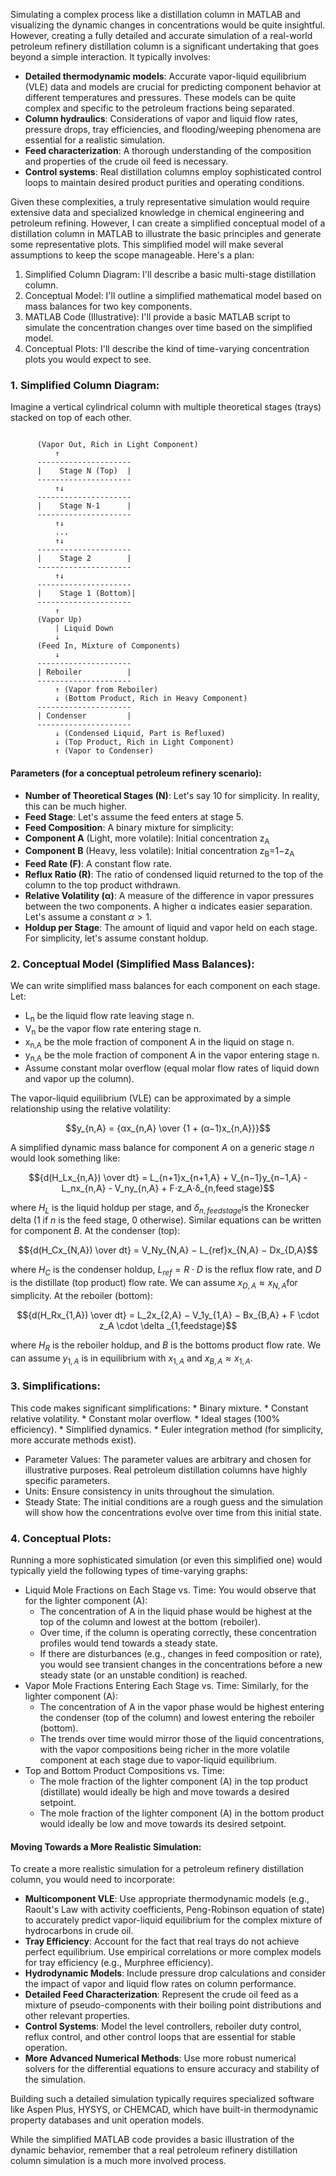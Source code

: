 Simulating a complex process like a distillation column in MATLAB and visualizing the dynamic changes in concentrations would be quite insightful.
However, creating a fully detailed and accurate simulation of a real-world petroleum refinery distillation column is a significant undertaking that goes beyond a simple interaction. It typically involves:
- **Detailed thermodynamic models**: Accurate vapor-liquid equilibrium (VLE) data and models are crucial for predicting component behavior at different temperatures and pressures. These models can be quite complex and specific to the petroleum fractions being separated.
- **Column hydraulics**: Considerations of vapor and liquid flow rates, pressure drops, tray efficiencies, and flooding/weeping phenomena are essential for a realistic simulation.
- **Feed characterization**: A thorough understanding of the composition and properties of the crude oil feed is necessary.
- **Control systems**: Real distillation columns employ sophisticated control loops to maintain desired product purities and operating conditions.

Given these complexities, a truly representative simulation would require extensive data and specialized knowledge in chemical engineering and petroleum refining.
However, I can create a simplified conceptual model of a distillation column in MATLAB to illustrate the basic principles and generate some representative plots. This simplified model will make several assumptions to keep the scope manageable.
Here's a plan:

1. Simplified Column Diagram: I'll describe a basic multi-stage distillation column.
2. Conceptual Model: I'll outline a simplified mathematical model based on mass balances for two key components.
3. MATLAB Code (Illustrative): I'll provide a basic MATLAB script to simulate the concentration changes over time based on the simplified model.
4. Conceptual Plots: I'll describe the kind of time-varying concentration plots you would expect to see.


### 1. Simplified Column Diagram:

Imagine a vertical cylindrical column with multiple theoretical stages (trays) stacked on top of each other.

```

      (Vapor Out, Rich in Light Component)
          ↑
      ---------------------
      |    Stage N (Top)  |
      ---------------------
          ↑↓
      ---------------------
      |    Stage N-1      |
      ---------------------
          ↑↓
          ...
          ↑↓
      ---------------------
      |    Stage 2        |
      ---------------------
          ↑↓
      ---------------------
      |    Stage 1 (Bottom)|
      ---------------------
          ↑
      (Vapor Up)
          | Liquid Down
          ↓
      (Feed In, Mixture of Components)
          ↓
      ---------------------
      | Reboiler          |
      ---------------------
          ↑ (Vapor from Reboiler)
          ↓ (Bottom Product, Rich in Heavy Component)
      ---------------------
      | Condenser         |
      ---------------------
          ↓ (Condensed Liquid, Part is Refluxed)
          ↓ (Top Product, Rich in Light Component)
          ↑ (Vapor to Condenser)
```

#### Parameters (for a conceptual petroleum refinery scenario):

- **Number of Theoretical Stages (N)**: Let's say 10 for simplicity. In reality, this can be much higher.
- **Feed Stage**: Let's assume the feed enters at stage 5.
- **Feed Composition**: A binary mixture for simplicity:
- **Component A** (Light, more volatile): Initial concentration z<sub>A​</sub>
- **Component B** (Heavy, less volatile): Initial concentration z<sub>B</sub>​=1−z<sub>A​</sub>
- **Feed Rate (F)**: A constant flow rate.
- **Reflux Ratio (R)**: The ratio of condensed liquid returned to the top of the column to the top product withdrawn.
- **Relative Volatility (α)**: A measure of the difference in vapor pressures between the two components. A higher α indicates easier separation. Let's assume a constant $α > 1$.
- **Holdup per Stage**: The amount of liquid and vapor held on each stage. For simplicity, let's assume constant holdup.



### 2. Conceptual Model (Simplified Mass Balances):

We can write simplified mass balances for each component on each stage. Let:

- L<sub>n</sub>​ be the liquid flow rate leaving stage n.
- V<sub>n</sub>​ be the vapor flow rate entering stage n.
- x<sub>n,A</sub>​ be the mole fraction of component A in the liquid on stage n.
- y<sub>n,A</sub>​ be the mole fraction of component A in the vapor entering stage n.
- Assume constant molar overflow (equal molar flow rates of liquid down and vapor up the column).

The vapor-liquid equilibrium (VLE) can be approximated by a simple relationship using the relative volatility:

$$y_{n,A} = {​αx_{n,A} \over {1 + (α−1)x_{n,A}}}$$

A simplified dynamic mass balance for component $A$ on a generic stage $n$ would look something like:

$${d(H_Lx_{n,A}) \over dt} = L_{n+1}x_{n+1,A} + V_{n−1}y_{n−1,A} - L_nx_{n,A} - V_ny_{n,A} + F⋅z_A⋅δ_{n,feed stage​}$$

where $H_L$ is the liquid holdup per stage, and $δ_{n,feed stage}$​ is the Kronecker delta (1 if $n$ is the feed stage, 0 otherwise). Similar equations can be written for component $B$.
At the condenser (top):

$${d(H_Cx_{N,A}) \over dt} = V_Ny_{N,A} − L_{ref}x_{N,A} − Dx_{D,A​}$$

where ${H_C}$ is the condenser holdup, $L_{ref} = R⋅D$ is the reflux flow rate, and $D$ is the distillate (top product) flow rate. We can assume $x_{D,A} ≈ x_{N,A}$​ for simplicity.
At the reboiler (bottom):

$${d(H_Rx_{1,A}) \over dt} = L_2x_{2,A} − V_1y_{1,A} − Bx_{B,A} + F \cdot z_A \cdot \delta _{1,feedstage}$$

where $H_R$​ is the reboiler holdup, and $B$ is the bottoms product flow rate. We can assume $y_{1,A}$ is in equilibrium with $x_{1,A}$ and $x_{B,A} ≈ x_{1,A}$.

### 3. Simplifications:

This code makes significant simplifications:
    * Binary mixture.
    * Constant relative volatility.
    * Constant molar overflow.
    * Ideal stages (100% efficiency).
    * Simplified dynamics.
    * Euler integration method (for simplicity, more accurate methods exist).
* Parameter Values: The parameter values are arbitrary and chosen for illustrative purposes. Real petroleum distillation columns have highly specific parameters.
* Units: Ensure consistency in units throughout the simulation.
* Steady State: The initial conditions are a rough guess and the simulation will show how the concentrations evolve over time from this initial state.

### 4. Conceptual Plots:
Running a more sophisticated simulation (or even this simplified one) would typically yield the following types of time-varying graphs:
* Liquid Mole Fractions on Each Stage vs. Time: You would observe that for the lighter component (A):
    * The concentration of A in the liquid phase would be highest at the top of the column and lowest at the bottom (reboiler).
    * Over time, if the column is operating correctly, these concentration profiles would tend towards a steady state.
    * If there are disturbances (e.g., changes in feed composition or rate), you would see transient changes in the concentrations before a new steady state (or an unstable condition) is reached.
* Vapor Mole Fractions Entering Each Stage vs. Time: Similarly, for the lighter component (A):
    * The concentration of A in the vapor phase would be highest entering the condenser (top of the column) and lowest entering the reboiler (bottom).
    * The trends over time would mirror those of the liquid concentrations, with the vapor compositions being richer in the more volatile component at each stage due to vapor-liquid equilibrium.
* Top and Bottom Product Compositions vs. Time:
    * The mole fraction of the lighter component (A) in the top product (distillate) would ideally be high and move towards a desired setpoint.
    * The mole fraction of the lighter component (A) in the bottom product would ideally be low and move towards its desired setpoint.

#### Moving Towards a More Realistic Simulation:

To create a more realistic simulation for a petroleum refinery distillation column, you would need to incorporate:
* **Multicomponent VLE**: Use appropriate thermodynamic models (e.g., Raoult's Law with activity coefficients, Peng-Robinson equation of state) to accurately predict vapor-liquid equilibrium for the complex mixture of hydrocarbons in crude oil.
* **Tray Efficiency**: Account for the fact that real trays do not achieve perfect equilibrium. Use empirical correlations or more complex models for tray efficiency (e.g., Murphree efficiency).
* **Hydrodynamic Models**: Include pressure drop calculations and consider the impact of vapor and liquid flow rates on column performance.
* **Detailed Feed Characterization**: Represent the crude oil feed as a mixture of pseudo-components with their boiling point distributions and other relevant properties.
* **Control Systems**: Model the level controllers, reboiler duty control, reflux control, and other control loops that are essential for stable operation.
* **More Advanced Numerical Methods**: Use more robust numerical solvers for the differential equations to ensure accuracy and stability of the simulation.

Building such a detailed simulation typically requires specialized software like Aspen Plus, HYSYS, or CHEMCAD, which have built-in thermodynamic property databases and unit operation models.

While the simplified MATLAB code provides a basic illustration of the dynamic behavior, remember that a real petroleum refinery distillation column simulation is a much more involved process.
